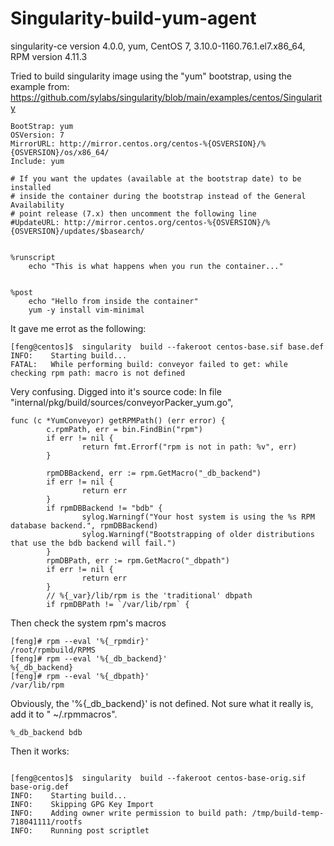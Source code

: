 # Singularity-build-yum-agent
singularity-ce version 4.0.0, yum, CentOS 7, 3.10.0-1160.76.1.el7.x86_64, RPM version 4.11.3

Tried to build singularity image using the "yum" bootstrap, using the example from: 
https://github.com/sylabs/singularity/blob/main/examples/centos/Singularity

```
BootStrap: yum
OSVersion: 7
MirrorURL: http://mirror.centos.org/centos-%{OSVERSION}/%{OSVERSION}/os/x86_64/
Include: yum

# If you want the updates (available at the bootstrap date) to be installed
# inside the container during the bootstrap instead of the General Availability
# point release (7.x) then uncomment the following line
#UpdateURL: http://mirror.centos.org/centos-%{OSVERSION}/%{OSVERSION}/updates/$basearch/


%runscript
    echo "This is what happens when you run the container..."


%post
    echo "Hello from inside the container"
    yum -y install vim-minimal
```

It gave me errot as the following: 

```
[feng@centos]$  singularity  build --fakeroot centos-base.sif base.def
INFO:    Starting build...
FATAL:   While performing build: conveyor failed to get: while checking rpm path: macro is not defined
```



Very confusing. Digged into it's source code: In file "internal/pkg/build/sources/conveyorPacker_yum.go",

```
func (c *YumConveyor) getRPMPath() (err error) {
        c.rpmPath, err = bin.FindBin("rpm")
        if err != nil {
                return fmt.Errorf("rpm is not in path: %v", err)
        }

        rpmDBBackend, err := rpm.GetMacro("_db_backend")
        if err != nil {
                return err
        }
        if rpmDBBackend != "bdb" {
                sylog.Warningf("Your host system is using the %s RPM database backend.", rpmDBBackend)
                sylog.Warningf("Bootstrapping of older distributions that use the bdb backend will fail.")
        }
        rpmDBPath, err := rpm.GetMacro("_dbpath")
        if err != nil {
                return err
        }
        // %{_var}/lib/rpm is the 'traditional' dbpath
        if rpmDBPath != `/var/lib/rpm` {
```
Then check the system rpm's macros

```
[feng]# rpm --eval '%{_rpmdir}'
/root/rpmbuild/RPMS
[feng]# rpm --eval '%{_db_backend}'
%{_db_backend}
[feng]# rpm --eval '%{_dbpath}'
/var/lib/rpm

```

Obviously,  the '%{_db_backend}' is not defined. Not sure what it really is, add it to " ~/.rpmmacros".

```
%_db_backend bdb
```
Then it works:

```

[feng@centos]$  singularity  build --fakeroot centos-base-orig.sif base-orig.def
INFO:    Starting build...
INFO:    Skipping GPG Key Import
INFO:    Adding owner write permission to build path: /tmp/build-temp-718041111/rootfs
INFO:    Running post scriptlet

```
